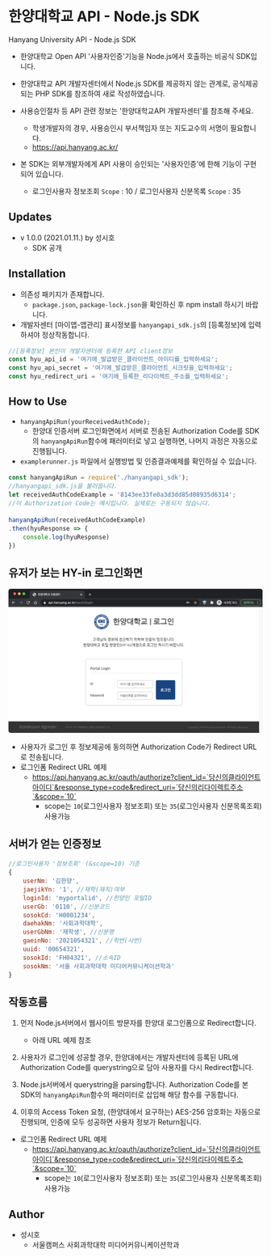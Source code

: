 # 한양대학교 API - Node.js SDK

Hanyang University API - Node.js SDK
- 한양대학교 Open API '사용자인증'기능을 Node.js에서 호출하는 비공식 SDK입니다.

- 한양대학교 API 개발자센터에서 Node.js SDK를 제공하지 않는 관계로,
  공식제공되는 PHP SDK를 참조하여 새로 작성하였습니다.
- 사용승인절차 등 API 관련 정보는 '한양대학교API 개발자센터'를 참조해 주세요.
  - 학생개발자의 경우, 사용승인시 부서책임자 또는 지도교수의 서명이 필요합니다.
  - https://api.hanyang.ac.kr/
- 본 SDK는 외부개발자에게 API 사용이 승인되는 '사용자인증'에 한해 기능이 구현되어 있습니다.
  - 로그인사용자 정보조회 `Scope` : 10 / 로그인사용자 신분목록 `Scope` : 35

## Updates
- v 1.0.0 (2021.01.11.) by 성시호
  - SDK 공개

## Installation
* 의존성 패키지가 존재합니다.
  * `package.json`, `package-lock.json`을 확인하신 후
  npm install 하시기 바랍니다.
* 개발자센터 [마이앱-앱관리] 표시정보를 `hanyangapi_sdk.js`의 [등록정보]에 입력하셔야 정상작동합니다.
``` js
//[등록정보] 본인이 개발자센터에 등록한 API client정보
const hyu_api_id = '여기에_발급받은_클라이언트_아이디를_입력하세요';
const hyu_api_secret = '여기에_발급받은_클라이언트_시크릿을_입력하세요';
const hyu_redirect_uri = '여기에_등록한_리다이렉트_주소를_입력하세요';
```

## How to Use
- `hanyangApiRun(yourReceivedAuthCode);`
  - 한양대 인증서버 로그인화면에서 서버로 전송된 Authorization Code를 SDK의
  `hanyangApiRun`함수에 패러미터로 넣고 실행하면, 나머지 과정은 자동으로 진행됩니다.
- `examplerunner.js` 파일에서 실행방법 및 인증결과예제를 확인하실 수 있습니다.
``` js
const hanyangApiRun = require('./hanyangapi_sdk');
//hanyangapi_sdk.js을 불러옵니다.
let receivedAuthCodeExample = '8143ee33fe0a3d3dd85d08935d6314';
//이 Authorization Code는 예시입니다. 실제로는 구동되지 않습니다.

hanyangApiRun(receivedAuthCodeExample)
.then(hyuResponse => {
    console.log(hyuResponse)
})
```

## 유저가 보는 HY-in 로그인화면
![user_login_form](./img/user_login_form.png)
- 사용자가 로그인 후 정보제공에 동의하면 Authorization Code가 Redirect URL로 전송됩니다.
- 로그인폼 Redirect URL 예제
  - https://api.hanyang.ac.kr/oauth/authorize?client_id=`당신의클라이언트아이디`&response_type=code&redirect_uri=`당신의리다이렉트주소`&scope=`10`
    -  scope는 `10`(로그인사용자 정보조회) 또는 `35`(로그인사용자 신분목록조회) 사용가능
  
## 서버가 얻는 인증정보
``` js
//로그인사용자 '정보조회' (&scope=10) 기준
{
    userNm: '김한양',
    jaejikYn: '1', //재학(재직)여부
    loginId: 'myportalid', //한양인 포털ID
    userGb: '0110', //신분코드
    sosokCd: 'H0001234',
    daehakNm: '사회과학대학', 
    userGbNm: '재학생', //신분명
    gaeinNo: '2021054321', //학번(사번)
    uuid: '00654321',
    sosokId: 'FH04321', //소속ID
    sosokNm: '서울 사회과학대학 미디어커뮤니케이션학과'
}
```

## 작동흐름
1. 먼저 Node.js서버에서 웹사이트 방문자를 한양대 로그인폼으로 Redirect합니다.
   * 아래 URL 예제 참조

2. 사용자가 로그인에 성공할 경우, 한양대에서는 개발자센터에 등록된 URL에
   Authorization Code를 querystring으로 담아 사용자를 다시 Redirect합니다.

3. Node.js서버에서 querystring을 parsing합니다. Authorization Code를
   본 SDK의 `hanyangApiRun`함수의 패러미터로 삽입해 해당 함수를 구동합니다.

4. 이후의 Access Token 요청, (한양대에서 요구하는) AES-256 암호화는
   자동으로 진행되며, 인증에 모두 성공하면 사용자 정보가 Return됩니다.
 
* 로그인폼 Redirect URL 예제
  * https://api.hanyang.ac.kr/oauth/authorize?client_id=`당신의클라이언트아이디`&response_type=code&redirect_uri=`당신의리다이렉트주소`&scope=`10`
    * scope는 `10`(로그인사용자 정보조회) 또는 `35`(로그인사용자 신분목록조회) 사용가능
## Author

- 성시호
  - 서울캠퍼스 사회과학대학 미디어커뮤니케이션학과